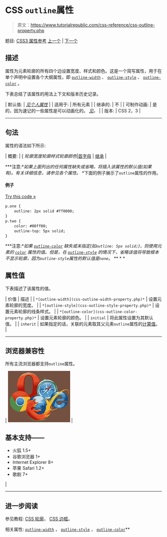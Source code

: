 # CSS `outline`属性

> 原文：<https://www.tutorialrepublic.com/css-reference/css-outline-property.php>

题目: [CSS3 属性参考](css3-properties.php) [上一个](css3-order-property.php) | [下一个](css-outline-color-property.php)

## 描述

属性为元素轮廓的所有四个边设置宽度、样式和颜色。这是一个简写属性，用于在单个声明中设置各个大纲属性，即 [`outline-width`](css-outline-width-property.php) 、 [`outline-style`](css-outline-style-property.php) 、 [`outline-color`](css-outline-color-property.php) 。

下表总结了该属性的用法上下文和版本历史记录。

| 默认值: | *[见个人属性](#property-values)* |
| 适用于: | 所有元素 |
| 继承的: | 不 |
| 可制作动画: | 是的，因为速记的一些属性是可以动画化的。 [*见*](css-animatable-properties.php)*。* |
| 版本: | CSS 2，3 |

* * *

## 句法

属性的语法如下所示:

| 概要: | [ *轮廓宽度轮廓样式轮廓颜色*&#124;[首字母](../definitions.php#initial) &#124; [继承](../definitions.php#inherit) |

 ***注意:**如果上面列出的任何属性缺失或省略，将插入该属性的默认值(如果有)。有关详细信息，请参见各个属性。*  *下面的例子展示了`outline`属性的作用。

#### 例子

[Try this code »](../codelab.php?topic=css&file=outline-property "Try this code using online Editor")

```
p.one {
    outline: 2px solid #ff0000;
}
p.two {
    color: #00ff00;
    outline-top: 5px solid;
}
```

 ***注意:**如果 [`outline-color`](css-outline-color-property.php) 缺失或未指定(如`outline: 5px solid;`)，则使用元素的 [`color`](css-color-property.php) 属性的值。但是，在 [`outline-style`](css-outline-style-property.php) 的情况下，省略该值将导致根本不显示轮廓，因为`outline-style`属性的默认值是`none`。*  ** * *

## 属性值

下表描述了该属性的值。

| 价值 | 描述 |
| `*[outline-width](css-outline-width-property.php)*` | 设置元素轮廓的宽度。 |
| `*[outline-style](css-outline-style-property.php)*` | 设置元素轮廓的线条样式。 |
| `*[outline-color](css-outline-color-property.php)*` | 设置元素轮廓的颜色。 |
| `initial` | 将此属性设置为其默认值。 |
| `inherit` | 如果指定的话，关联的元素取其父元素`outline`属性的[计算值](../definitions.php#computed-value)。 |

* * *

## 浏览器兼容性

所有主流浏览器都支持`outline`属性。

| ![Browsers Icon](img/e9331123c77668c1832e541c2fca1002.png) | 

## 基本支持——

*   火狐 1.5+
*   谷歌浏览器 1+
*   Internet Explorer 8+
*   苹果 Safari 1.2+
*   歌剧 7+

 |

* * *

## 进一步阅读

参见教程: [CSS 轮廓](../css-tutorial/css-outline.php)， [CSS 边框](../css-tutorial/css-border.php)。

相关属性: [`outline-width`](css-outline-width-property.php) ， [`outline-style`](css-outline-style-property.php) ， [`outline-color`](css-outline-color-property.php)**